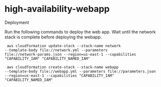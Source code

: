 # high-availability-webapp

Deployment

Run the following commands to deploy the web app. Wait until the network stack is complete before deploying the webapp.

<code> aws cloudformation update-stack --stack-name network --template-body file://network.yml --parameters file://network-params.json --region=us-east-1 --capabilities "CAPABILITY_IAM" "CAPABILITY_NAMED_IAM" </code>

<code> aws cloudformation create-stack --stack-name webapp --template-body file://webapp.yml --parameters file://parameters.json --region=us-east-1 --capabilities "CAPABILITY_IAM" "CAPABILITY_NAMED_IAM" </code>


